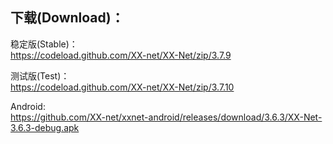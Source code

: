 
## 下载(Download)：
稳定版(Stable)：  
https://codeload.github.com/XX-net/XX-Net/zip/3.7.9


测试版(Test)：  
https://codeload.github.com/XX-net/XX-Net/zip/3.7.10


Android:  
https://github.com/XX-net/xxnet-android/releases/download/3.6.3/XX-Net-3.6.3-debug.apk
